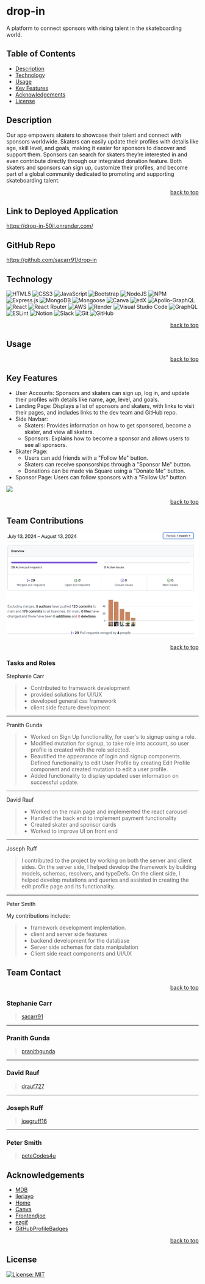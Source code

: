 <a name="readme-top"></a>

# drop-in

A platform to connect sponsors with rising talent in the skateboarding world.

## Table of Contents

- [Description](#Description)
- [Technology](#Technology)
- [Usage](#Usage)
- [Key Features](#Key-Features)
- [Acknowledgements](#Acknowledgements)
- [License](#License)

## Description

Our app empowers skaters to showcase their talent and connect with sponsors worldwide. Skaters can easily update their profiles with details like age, skill level, and goals, making it easier for sponsors to discover and support them. Sponsors can search for skaters they’re interested in and even contribute directly through our integrated donation feature. Both skaters and sponsors can sign up, customize their profiles, and become part of a global community dedicated to promoting and supporting skateboarding talent.

<p align="right"><a href="#readme-top">back to top</a></p>

## Link to Deployed Application

<https://drop-in-50il.onrender.com/>

## GitHub Repo

<https://github.com/sacarr91/drop-in>

## Technology

<!-- We can delete from or add to this list as needed! -->

![HTML5](https://img.shields.io/badge/html5-%23E34F26.svg?style=for-the-badge&logo=html5&logoColor=white)
![CSS3](https://img.shields.io/badge/css3-%231572B6.svg?style=for-the-badge&logo=css3&logoColor=white)
![JavaScript](https://img.shields.io/badge/javascript-%23323330.svg?style=for-the-badge&logo=javascript&logoColor=%23F7DF1E)
![Bootstrap](https://img.shields.io/badge/bootstrap-%238511FA.svg?style=for-the-badge&logo=bootstrap&logoColor=white)
![NodeJS](https://img.shields.io/badge/node.js-6DA55F?style=for-the-badge&logo=node.js&logoColor=white)
![NPM](https://img.shields.io/badge/NPM-%23CB3837.svg?style=for-the-badge&logo=npm&logoColor=white)
![Express.js](https://img.shields.io/badge/express.js-%23404d59.svg?style=for-the-badge&logo=express&logoColor=%2361DAFB)
![MongoDB](https://img.shields.io/badge/MongoDB-%234ea94b.svg?style=for-the-badge&logo=mongodb&logoColor=white)
![Mongoose](https://img.shields.io/badge/Mongoose-F04D35.svg?style=for-the-badge&logo=Mongoose&logoColor=white)
![Canva](https://img.shields.io/badge/Canva-%2300C4CC.svg?style=for-the-badge&logo=Canva&logoColor=white)
![edX](https://img.shields.io/badge/edX-%2302262B.svg?style=for-the-badge&logo=edX&logoColor=white)
![Apollo-GraphQL](https://img.shields.io/badge/-ApolloGraphQL-311C87?style=for-the-badge&logo=apollo-graphql)
![React](https://img.shields.io/badge/react-%2320232a.svg?style=for-the-badge&logo=react&logoColor=%2361DAFB)
![React Router](https://img.shields.io/badge/React_Router-CA4245?style=for-the-badge&logo=react-router&logoColor=white)
![AWS](https://img.shields.io/badge/AWS-%23FF9900.svg?style=for-the-badge&logo=amazon-aws&logoColor=white)
![Render](https://img.shields.io/badge/Render-%46E3B7.svg?style=for-the-badge&logo=render&logoColor=white)
![Visual Studio Code](https://img.shields.io/badge/Visual%20Studio%20Code-0078d7.svg?style=for-the-badge&logo=visual-studio-code&logoColor=white)
![GraphQL](https://img.shields.io/badge/-GraphQL-E10098?style=for-the-badge&logo=graphql&logoColor=white)
![ESLint](https://img.shields.io/badge/ESLint-4B3263?style=for-the-badge&logo=eslint&logoColor=white)
![Notion](https://img.shields.io/badge/Notion-%23000000.svg?style=for-the-badge&logo=notion&logoColor=white)
![Slack](https://img.shields.io/badge/Slack-4A154B?style=for-the-badge&logo=slack&logoColor=white)
![Git](https://img.shields.io/badge/git-%23F05033.svg?style=for-the-badge&logo=git&logoColor=white)
![GitHub](https://img.shields.io/badge/github-%23121011.svg?style=for-the-badge&logo=github&logoColor=white)

<p align="right"><a href="#readme-top">back to top</a></p>

## Usage

<p align="right"><a href="#readme-top">back to top</a></p>

## Key Features

- User Accounts: Sponsors and skaters can sign up, log in, and update their profiles with details like name, age, level, and goals.
- Landing Page: Displays a list of sponsors and skaters, with links to visit their pages, and includes links to the dev team and GitHub repo.
- Side Navbar:
  - Skaters: Provides information on how to get sponsored, become a skater, and view all skaters.
  - Sponsors: Explains how to become a sponsor and allows users to see all sponsors.
- Skater Page:
  - Users can add friends with a "Follow Me" button.
  - Skaters can receive sponsorships through a "Sponsor Me" button.
  - Donations can be made via Square using a "Donate Me" button.
- Sponsor Page: Users can follow sponsors with a "Follow Us" button.

<!-- - ![Finished Product](link finished product gif) -->
![](./client/public/images/dropin-demo.gif)
<p align="right"><a href="#readme-top">back to top</a></p>

## Team Contributions

<!-- <img src="github contributions link" alt="contributions" width="600" height="338"> -->
![](./client/public/images/contributions-screenshot.png)

<p align="right"><a href="#readme-top">back to top</a></p>

### Tasks and Roles

Stephanie Carr

> - Contributed to framework development
> - provided solutions for UI/UX
> - developed general css framework
> - client side feature development 

---

Pranith Gunda

> - Worked on Sign Up functionality, for user's to signup using a role.
> - Modified mutation for signup, to take role into account, so user profile is created with the role selected.
> - Beautified the appearance of login and signup components. Defined functionality to edit User Profile by creating Edit Profile component and created mutation to edit a user profile.
> - Added functionality to display updated user information on successful update.

---

David Rauf
> - Worked on the main page and implemented the react carousel
> - Handled the back end to implement payment functionality
> - Created skater and sponsor cards
> - Worked to improve UI on front end
---

Joseph Ruff

> I contributed to the project by working on both the server and client sides. On the server side, I helped develop the framework by building models, schemas, resolvers, and typeDefs. On the client side, I helped develop mutations and queries and assisted in creating the edit profile page and its functionality.

---

Peter Smith

My contributions include:
> - framework development implentation.
> - client and server side features
> - backend development for the database
> - Server side schemas for data manipulation
> - Client side react components and UI/UX

## Team Contact

<p align="right"><a href="#readme-top">back to top</a></p>

### Stephanie Carr

> [sacarr91](https://github.com/sacarr91)

---

### Pranith Gunda

> [pranithgunda](https://github.com/pranithgunda)

---

### David Rauf

> [drauf727](https://github.com/drauf727)

---

### Joseph Ruff

> [joegruff16](https://github.com/joegruff16)

---

### Peter Smith

> [peteCodes4u](https://github.com/petecodes4u)

## Acknowledgements

- [MDB](https://mdbootstrap.com/docs/standard/extended/profiles/)
- [lleriayo](https://github.com/Ileriayo/markdown-badges)
- [Home](https://home.aveek.io/GitHub-Profile-Badges/)
- [Canva](https://www.canva.com/features/transparent-background/)
- [Frontendjoe](https://www.instagram.com/frontendjoe?igsh=NmFtNGl0NnZnMGRu)
- [ezgif](https://ezgif.com/)
- [GitHubProfileBadges](https://home.aveek.io/GitHub-Profile-Badges/)

<p align="right"><a href="#readme-top">back to top</a></p>

## License

[![License: MIT](https://img.shields.io/badge/License-MIT-yellow.svg)](https://opensource.org/licenses/MIT)
